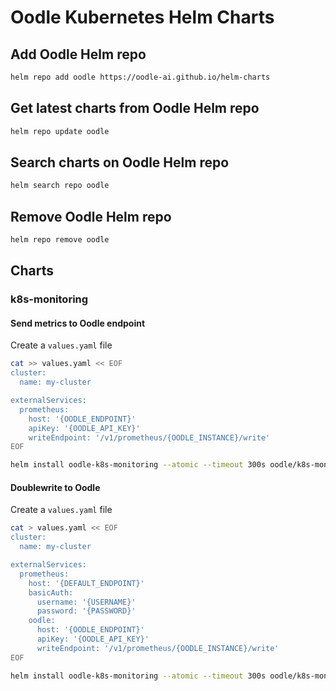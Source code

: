 # Oodle Kubernetes Helm Charts

## Add Oodle Helm repo

```bash
helm repo add oodle https://oodle-ai.github.io/helm-charts
```

## Get latest charts from Oodle Helm repo

```bash
helm repo update oodle
```

## Search charts on Oodle Helm repo

```bash
helm search repo oodle
```

## Remove Oodle Helm repo

```bash
helm repo remove oodle
```

## Charts

### k8s-monitoring

#### Send metrics to Oodle endpoint 

Create a `values.yaml` file

```bash
cat >> values.yaml << EOF
cluster:
  name: my-cluster

externalServices:
  prometheus:
    host: '{OODLE_ENDPOINT}'
    apiKey: '{OODLE_API_KEY}'
    writeEndpoint: '/v1/prometheus/{OODLE_INSTANCE}/write'
EOF

helm install oodle-k8s-monitoring --atomic --timeout 300s oodle/k8s-monitoring --values values.yaml --namespace oodle-monitoring --create-namespace
```

#### Doublewrite to Oodle

Create a `values.yaml` file

```bash
cat > values.yaml << EOF
cluster:
  name: my-cluster

externalServices:
  prometheus:
    host: '{DEFAULT_ENDPOINT}'
    basicAuth:
      username: '{USERNAME}'
      password: '{PASSWORD}'
    oodle:
      host: '{OODLE_ENDPOINT}'
      apiKey: '{OODLE_API_KEY}'
      writeEndpoint: '/v1/prometheus/{OODLE_INSTANCE}/write'
EOF

helm install oodle-k8s-monitoring --atomic --timeout 300s oodle/k8s-monitoring --values values.yaml --namespace oodle-monitoring --create-namespace
```
